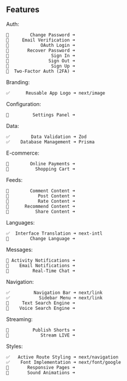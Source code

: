 ## Features

  Auth:

    🚧        Change Password ➜ 
    🚧     Email Verification ➜ 
    🚧            OAuth Login ➜ 
    🚧       Recover Password ➜ 
    🔄                Sign In ➜ 
    🚧               Sign Out ➜ 
    🚧                Sign Up ➜ 
    🚧  Two-Factor Auth (2FA) ➜  

  Branding:

    ✅      Reusable App Logo ➜ next/image

  Configuration:

    🚧         Settings Panel ➜ 

  Data:

    ✅        Data Validation ➜ Zod
    ✅    Database Management ➜ Prisma

  E-commerce:

    🚧        Online Payments ➜ 
    🚧          Shopping Cart ➜ 

  Feeds:

    🚧        Comment Content ➜ 
    🚧           Post Content ➜ 
    🚧           Rate Content ➜ 
    🚧      Recommend Content ➜ 
    🚧          Share Content ➜ 

  Languages:

    ✅  Interface Translation ➜ next-intl
    🔄        Change Language ➜ 

  Messages:

    🚧 Activity Notifications ➜ 
    🚧    Email Notifications ➜ 
    🚧         Real-Time Chat ➜ 

  Navigation:

    ✅         Navigation Bar ➜ next/link
    ✅           Sidebar Menu ➜ next/link
    🚧     Text Search Engine ➜ 
    🚧    Voice Search Engine ➜ 

  Streaming:

    🚧         Publish Shorts ➜ 
    🚧            Stream LIVE ➜ 

  Styles:

    ✅   Active Route Styling ➜ next/navigation
    ✅    Font Implementation ➜ next/font/google
    🚧       Responsive Pages ➜ 
    🚧       Sound Animations ➜ 
